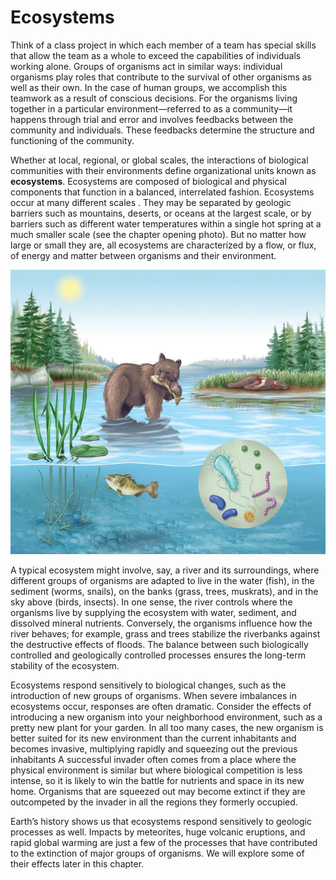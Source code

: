 # Ecosystems

Think of a class project in which each member of a team has special skills that allow the team as a whole to exceed the capabilities of individuals working alone. Groups of organisms act in similar ways: individual organisms play roles that contribute to the survival of other organisms as well as their own. In the case of human groups, we accomplish this teamwork as a result of conscious decisions. For the organisms living together in a particular environment—referred to as a community—it happens through trial and error and involves feedbacks between the community and individuals. These feedbacks determine the structure and functioning of the community. 

Whether at local, regional, or global scales, the interactions of biological communities with their environments define organizational units known as **ecosystems**. Ecosystems are composed of biological and physical components that function in a balanced, interrelated fashion. Ecosystems occur at many different scales . They may be separated by geologic barriers such as mountains, deserts, or oceans at the largest scale, or by barriers such as different water temperatures within a single hot spring at a much smaller scale \(see the chapter opening photo\). But no matter how large or small they are, all ecosystems are characterized by a flow, or flux, of energy and matter between organisms and their environment. 

![](../../.gitbook/assets/image%20%2877%29.png)

A typical ecosystem might involve, say, a river and its surroundings, where different groups of organisms are adapted to live in the water \(fish\), in the sediment \(worms, snails\), on the banks \(grass, trees, muskrats\), and in the sky above \(birds, insects\). In one sense, the river controls where the organisms live by supplying the ecosystem with water, sediment, and dissolved mineral nutrients. Conversely, the organisms influence how the river behaves; for example, grass and trees stabilize the riverbanks against the destructive effects of floods. The balance between such biologically controlled and geologically controlled processes ensures the long-term stability of the ecosystem.

 Ecosystems respond sensitively to biological changes, such as the introduction of new groups of organisms. When severe imbalances in ecosystems occur, responses are often dramatic. Consider the effects of introducing a new organism into your neighborhood environment, such as a pretty new plant for your garden. In all too many cases, the new organism is better suited for its new environment than the current inhabitants and becomes invasive, multiplying rapidly and squeezing out the previous inhabitants  A successful invader often comes from a place where the physical environment is similar but where biological competition is less intense, so it is likely to win the battle for nutrients and space in its new home. Organisms that are squeezed out may become extinct if they are outcompeted by the invader in all the regions they formerly occupied. 

Earth’s history shows us that ecosystems respond sensitively to geologic processes as well. Impacts by meteorites, huge volcanic eruptions, and rapid global warming are just a few of the processes that have contributed to the extinction of major groups of organisms. We will explore some of their effects later in this chapter.


